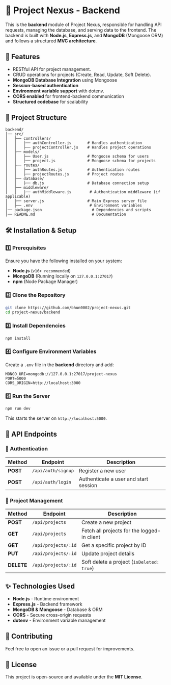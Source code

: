 # 📌 Project Nexus - Backend

This is the **backend** module of Project Nexus, responsible for handling API requests, managing the database, and serving data to the frontend. The backend is built with **Node.js**, **Express.js**, and **MongoDB** (Mongoose ORM) and follows a structured **MVC architecture**.

## 🚀 Features
- RESTful API for project management.
- CRUD operations for projects (Create, Read, Update, Soft Delete).
- **MongoDB Database Integration** using Mongoose
- **Session-based authentication**
- **Environment variable support** with dotenv.
- **CORS enabled** for frontend-backend communication
- **Structured codebase** for scalability 

## 📁 Project Structure
```
backend/
│── src/
│   ├── controllers/
│   │   ├── authController.js       # Handles authentication
│   │   ├── projectController.js    # Handles project operations
│   ├── models/
│   │   ├── User.js                 # Mongoose schema for users
│   │   ├── project.js              # Mongoose schema for projects
│   ├── routes/
│   │   ├── authRoutes.js           # Authentication routes
│   │   ├── projectRoutes.js        # Project routes
│   ├── database/
│   │   ├── db.js                   # Database connection setup
│   ├── middleware/
│   │   ├── authMiddleware.js        # Authentication middleware (if applicable)
│   ├── server.js                   # Main Express server file
│   ├── .env                         # Environment variables
│── package.json                      # Dependencies and scripts
│── README.md                         # Documentation
```


## 🛠️ Installation & Setup

### 1️⃣ Prerequisites
Ensure you have the following installed on your system:
- **Node.js** (`v16+ recommended`)
- **MongoDB** (Running locally on `127.0.0.1:27017`)
- **npm** (Node Package Manager)

### 2️⃣ Clone the Repository
```bash
git clone https://github.com/bhun0002/project-nexus.git
cd project-nexus/backend
```

### 3️⃣ Install Dependencies
```bash
npm install
```

### 4️⃣ Configure Environment Variables
Create a `.env` file in the **backend** directory and add:
```
MONGO_URI=mongodb://127.0.0.1:27017/project-nexus
PORT=5000
CORS_ORIGIN=http://localhost:3000
```

### 5️⃣ Run the Server
```bash
npm run dev
```
This starts the server on `http://localhost:5000`.

## 📌 API Endpoints

### 🔹 Authentication
| Method | Endpoint | Description |
|--------|---------|-------------|
| **POST** | `/api/auth/signup` | Register a new user |
| **POST** | `/api/auth/login` | Authenticate a user and start session |

### 🔹 Project Management
| Method | Endpoint | Description |
|--------|---------|-------------|
| **POST** | `/api/projects` | Create a new project |
| **GET** | `/api/projects` | Fetch all projects for the logged-in client |
| **GET** | `/api/projects/:id` | Get a specific project by ID |
| **PUT** | `/api/projects/:id` | Update project details |
| **DELETE** | `/api/projects/:id` | Soft delete a project (`isDeleted: true`) |

## ✨ Technologies Used
- **Node.js** - Runtime environment
- **Express.js** - Backend framework
- **MongoDB & Mongoose** - Database & ORM
- **CORS** - Secure cross-origin requests
- **dotenv** - Environment variable management

## 🚀 Contributing
Feel free to open an issue or a pull request for improvements.

## 📜 License
This project is open-source and available under the **MIT License**.
